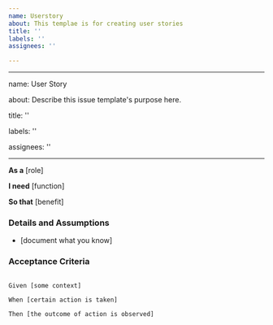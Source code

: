 ```yaml
---
name: Userstory
about: This templae is for creating user stories
title: ''
labels: ''
assignees: ''

---
```


---

name: User Story

about: Describe this issue template's purpose here.

title: ''

labels: ''

assignees: ''



---



**As a** [role]  

 **I need** [function]  

 **So that** [benefit]  

   

 ### Details and Assumptions

 * [document what you know]

   

 ### Acceptance Criteria  

   

 ```gherkin

 Given [some context]

 When [certain action is taken]

 Then [the outcome of action is observed]

 ```
